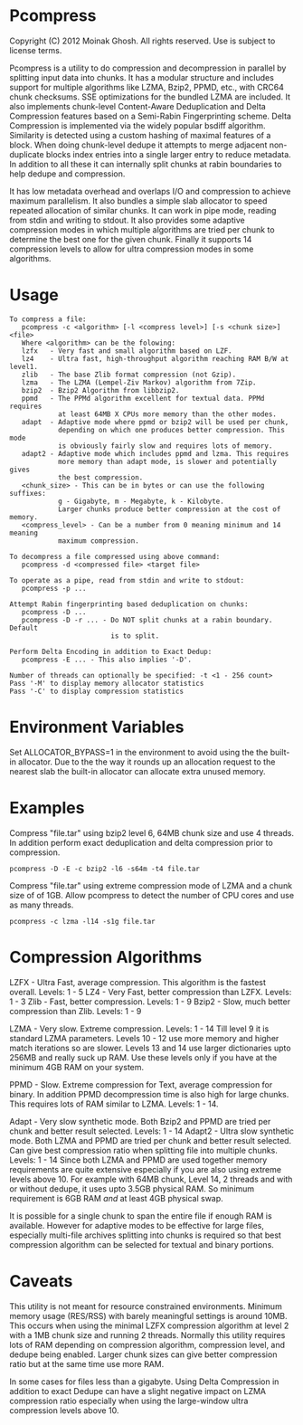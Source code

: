 Pcompress
=========

Copyright (C) 2012 Moinak Ghosh. All rights reserved.
Use is subject to license terms.

Pcompress is a utility to do compression and decompression in parallel by
splitting input data into chunks. It has a modular structure and includes
support for multiple algorithms like LZMA, Bzip2, PPMD, etc., with CRC64
chunk checksums. SSE optimizations for the bundled LZMA are included. It
also implements chunk-level Content-Aware Deduplication and Delta
Compression features based on a Semi-Rabin Fingerprinting scheme. Delta
Compression is implemented via the widely popular bsdiff algorithm.
Similarity is detected using a custom hashing of maximal features of a
block. When doing chunk-level dedupe it attempts to merge adjacent
non-duplicate blocks index entries into a single larger entry to reduce
metadata. In addition to all these it can internally split chunks at
rabin boundaries to help dedupe and compression.

It has low metadata overhead and overlaps I/O and compression to achieve
maximum parallelism. It also bundles a simple slab allocator to speed
repeated allocation of similar chunks. It can work in pipe mode, reading
from stdin and writing to stdout. It also provides some adaptive compression
modes in which multiple algorithms are tried per chunk to determine the best
one for the given chunk. Finally it supports 14 compression levels to allow
for ultra compression modes in some algorithms.

Usage
=====

    To compress a file:
       pcompress -c <algorithm> [-l <compress level>] [-s <chunk size>] <file>
       Where <algorithm> can be the folowing:
       lzfx   - Very fast and small algorithm based on LZF.
       lz4    - Ultra fast, high-throughput algorithm reaching RAM B/W at level1.
       zlib   - The base Zlib format compression (not Gzip).
       lzma   - The LZMA (Lempel-Ziv Markov) algorithm from 7Zip.
       bzip2  - Bzip2 Algorithm from libbzip2.
       ppmd   - The PPMd algorithm excellent for textual data. PPMd requires
                at least 64MB X CPUs more memory than the other modes.
       adapt  - Adaptive mode where ppmd or bzip2 will be used per chunk,
                depending on which one produces better compression. This mode
                is obviously fairly slow and requires lots of memory.
       adapt2 - Adaptive mode which includes ppmd and lzma. This requires
                more memory than adapt mode, is slower and potentially gives
                the best compression.
       <chunk_size> - This can be in bytes or can use the following suffixes:
                g - Gigabyte, m - Megabyte, k - Kilobyte.
                Larger chunks produce better compression at the cost of memory.
       <compress_level> - Can be a number from 0 meaning minimum and 14 meaning
                maximum compression.

    To decompress a file compressed using above command:
       pcompress -d <compressed file> <target file>

    To operate as a pipe, read from stdin and write to stdout:
       pcompress -p ...

    Attempt Rabin fingerprinting based deduplication on chunks:
       pcompress -D ...
       pcompress -D -r ... - Do NOT split chunks at a rabin boundary. Default
                             is to split.

    Perform Delta Encoding in addition to Exact Dedup:
       pcompress -E ... - This also implies '-D'.

    Number of threads can optionally be specified: -t <1 - 256 count>
    Pass '-M' to display memory allocator statistics
    Pass '-C' to display compression statistics

Environment Variables
=====================

Set ALLOCATOR_BYPASS=1 in the environment to avoid using the the built-in
allocator. Due to the the way it rounds up an allocation request to the nearest
slab the built-in allocator can allocate extra unused memory.

Examples
========

Compress "file.tar" using bzip2 level 6, 64MB chunk size and use 4 threads. In
addition perform exact deduplication and delta compression prior to compression.

    pcompress -D -E -c bzip2 -l6 -s64m -t4 file.tar

Compress "file.tar" using extreme compression mode of LZMA and a chunk size of
of 1GB. Allow pcompress to detect the number of CPU cores and use as many threads.

    pcompress -c lzma -l14 -s1g file.tar

Compression Algorithms
======================

LZFX	- Ultra Fast, average compression. This algorithm is the fastest overall.
	  Levels: 1 - 5
LZ4	- Very Fast, better compression than LZFX.
	  Levels: 1 - 3
Zlib	- Fast, better compression.
	  Levels: 1 - 9
Bzip2	- Slow, much better compression than Zlib.
	  Levels: 1 - 9

LZMA	- Very slow. Extreme compression.
	  Levels: 1 - 14
          Till level 9 it is standard LZMA parameters. Levels 10 - 12 use
          more memory and higher match iterations so are slower. Levels
          13 and 14 use larger dictionaries upto 256MB and really suck up
          RAM. Use these levels only if you have at the minimum 4GB RAM on
          your system.

PPMD	- Slow. Extreme compression for Text, average compression for binary.
          In addition PPMD decompression time is also high for large chunks.
          This requires lots of RAM similar to LZMA.
	  Levels: 1 - 14.

Adapt	- Very slow synthetic mode. Both Bzip2 and PPMD are tried per chunk and
	  better result selected.
	  Levels: 1 - 14
Adapt2	- Ultra slow synthetic mode. Both LZMA and PPMD are tried per chunk and
	  better result selected. Can give best compression ratio when splitting
	  file into multiple chunks.
	  Levels: 1 - 14
          Since both LZMA and PPMD are used together memory requirements are
          quite extensive especially if you are also using extreme levels above
          10. For example with 64MB chunk, Level 14, 2 threads and with or without
          dedupe, it uses upto 3.5GB physical RAM. So minimum requirement is 6GB
          RAM *and* at least 4GB physical swap.

It is possible for a single chunk to span the entire file if enough RAM is
available. However for adaptive modes to be effective for large files, especially
multi-file archives splitting into chunks is required so that best compression
algorithm can be selected for textual and binary portions.

Caveats
=======
This utility is not meant for resource constrained environments. Minimum memory
usage (RES/RSS) with barely meaningful settings is around 10MB. This occurs when
using the minimal LZFX compression algorithm at level 2 with a 1MB chunk size and
running 2 threads.
Normally this utility requires lots of RAM depending on compression algorithm,
compression level, and dedupe being enabled. Larger chunk sizes can give
better compression ratio but at the same time use more RAM.

In some cases for files less than a gigabyte. Using Delta Compression in addition
to exact Dedupe can have a slight negative impact on LZMA compression ratio
especially when using the large-window ultra compression levels above 10.
